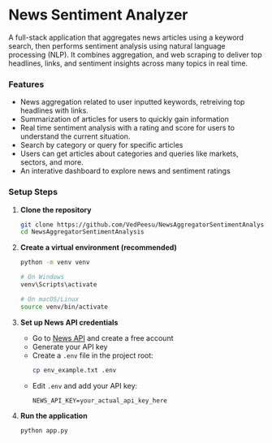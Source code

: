 # News Sentiment Analyzer

A full-stack application that aggregates news articles using a keyword search, then performs sentiment analysis using natural language processing (NLP). It combines aggregation, and web scraping to deliver top headlines, links, and sentiment insights across many topics in real time.

### Features
- News aggregation related to user inputted keywords, retreiving top headlines with links.
- Summarization of articles for users to quickly gain information
- Real time sentiment analysis with a rating and score for users to understand the current situation.
- Search by category or query for specific articles
- Users can get articles about categories and queries like markets, sectors, and more.
- An interative dashboard to explore news and sentiment ratings


### Setup Steps

1. **Clone the repository**
   ```bash
   git clone https://github.com/VedPeesu/NewsAggregatorSentimentAnalysis.git
   cd NewsAggregatorSentimentAnalysis
   ```

2. **Create a virtual environment (recommended)**
   ```bash
   python -m venv venv
   
   # On Windows
   venv\Scripts\activate
   
   # On macOS/Linux
   source venv/bin/activate
   ```

3. **Set up News API credentials**
   - Go to [News API](https://newsapi.org/) and create a free account
   - Generate your API key
   - Create a `.env` file in the project root:
     ```bash
     cp env_example.txt .env
     ```
   - Edit `.env` and add your API key:
     ```
     NEWS_API_KEY=your_actual_api_key_here
     ```

4. **Run the application**
   ```bash
   python app.py
   ```